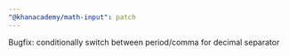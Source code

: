 ```yaml
---
"@khanacademy/math-input": patch
---
```


Bugfix: conditionally switch between period/comma for decimal separator
